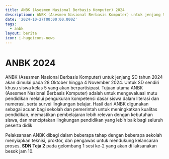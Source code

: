 ```yaml
---
title: ANBK (Asesmen Nasional Berbasis Komputer) 2024
descriptioon: ANBK (Asesmen Nasional Berbasis Komputer) untuk jenjang SD tahun 2024 akan dimulai pada 28 Oktober hingga 4 November 2024.
date: '2024-10-27T00:00:00.000Z'
tags:
  - anbk
layout: berita
icon: i-hugeicons-news
---
```


# ANBK 2024

ANBK (Asesmen Nasional Berbasis Komputer) untuk jenjang SD tahun 2024 akan dimulai pada 28 Oktober hingga 4 November 2024. Untuk SD sendiri khusu siswa kelas 5 yang akan berpartisipasi. Tujuan utama ANBK (Asesmen Nasional Berbasis Komputer) adalah untuk mengevaluasi mutu pendidikan melalui pengukuran kompetensi dasar siswa dalam literasi dan numerasi, serta survei lingkungan belajar. Hasil dari ANBK digunakan sebagai acuan bagi sekolah dan pemerintah untuk meningkatkan kualitas pendidikan, memastikan pembelajaran lebih relevan dengan kebutuhan siswa, dan menciptakan lingkungan pendidikan yang lebih baik bagi seluruh peserta didik

Pelaksanaan ANBK dibagi dalam beberapa tahap dengan beberapa sekolah menyiapkan teknisi, proktor, dan pengawas untuk mendukung kelancaran proses.  **SDN Teja 2** pada gelombang 1 sesi ke-2 yang akan di laksanakan besok jam 10.
